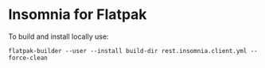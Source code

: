 # Insomnia for Flatpak

To build and install locally use:

    flatpak-builder --user --install build-dir rest.insomnia.client.yml --force-clean
